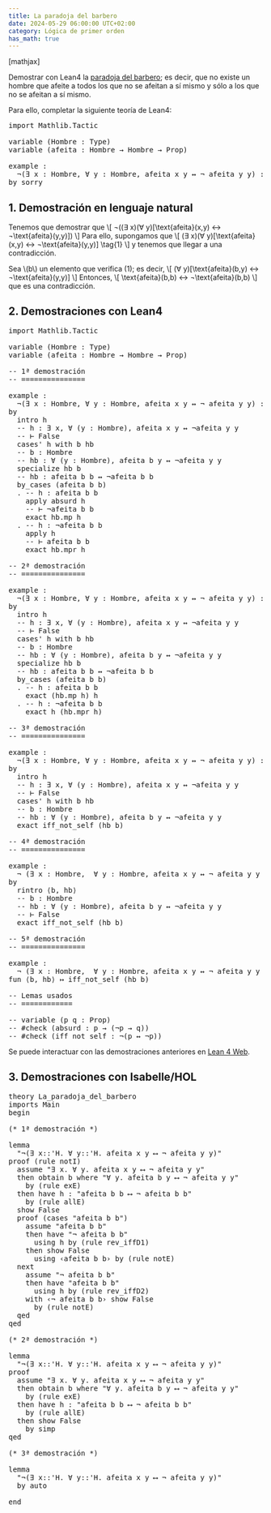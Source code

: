 ```yaml
---
title: La paradoja del barbero
date: 2024-05-29 06:00:00 UTC+02:00
category: Lógica de primer orden
has_math: true
---
```


[mathjax]

Demostrar con Lean4 la [paradoja del barbero](https://bit.ly/3eWyvVw); es decir, que no existe un hombre que afeite a todos los que no se afeitan a sí mismo y sólo a los que no se afeitan a sí mismo.

Para ello, completar la siguiente teoría de Lean4:

<pre lang="lean">
import Mathlib.Tactic

variable (Hombre : Type)
variable (afeita : Hombre → Hombre → Prop)

example :
  ¬(∃ x : Hombre, ∀ y : Hombre, afeita x y ↔ ¬ afeita y y) :=
by sorry
</pre>
<!--more-->

<h2>1. Demostración en lenguaje natural</h2>

Tenemos que demostrar que
\\[ ¬((∃ x)(∀ y)[\\text{afeita}(x,y) ↔ ¬\\text{afeita}(y,y)]) \\]
Para ello, supongamos que
\\[ (∃ x)(∀ y)[\\text{afeita}(x,y) ↔ ¬\\text{afeita}(y,y)] \\tag{1} \\]
y tenemos que llegar a una contradicción.

Sea \\(b\\) un elemento que verifica (1); es decir,
\\[ (∀ y)[\\text{afeita}(b,y) ↔ ¬\\text{afeita}(y,y)] \\]
Entonces,
\\[ \\text{afeita}(b,b) ↔ ¬\\text{afeita}(b,b) \\]
que es una contradicción.

<h2>2. Demostraciones con Lean4</h2>

<pre lang="lean">
import Mathlib.Tactic

variable (Hombre : Type)
variable (afeita : Hombre → Hombre → Prop)

-- 1ª demostración
-- ===============

example :
  ¬(∃ x : Hombre, ∀ y : Hombre, afeita x y ↔ ¬ afeita y y) :=
by
  intro h
  -- h : ∃ x, ∀ (y : Hombre), afeita x y ↔ ¬afeita y y
  -- ⊢ False
  cases' h with b hb
  -- b : Hombre
  -- hb : ∀ (y : Hombre), afeita b y ↔ ¬afeita y y
  specialize hb b
  -- hb : afeita b b ↔ ¬afeita b b
  by_cases (afeita b b)
  . -- h : afeita b b
    apply absurd h
    -- ⊢ ¬afeita b b
    exact hb.mp h
  . -- h : ¬afeita b b
    apply h
    -- ⊢ afeita b b
    exact hb.mpr h

-- 2ª demostración
-- ===============

example :
  ¬(∃ x : Hombre, ∀ y : Hombre, afeita x y ↔ ¬ afeita y y) :=
by
  intro h
  -- h : ∃ x, ∀ (y : Hombre), afeita x y ↔ ¬afeita y y
  -- ⊢ False
  cases' h with b hb
  -- b : Hombre
  -- hb : ∀ (y : Hombre), afeita b y ↔ ¬afeita y y
  specialize hb b
  -- hb : afeita b b ↔ ¬afeita b b
  by_cases (afeita b b)
  . -- h : afeita b b
    exact (hb.mp h) h
  . -- h : ¬afeita b b
    exact h (hb.mpr h)

-- 3ª demostración
-- ===============

example :
  ¬(∃ x : Hombre, ∀ y : Hombre, afeita x y ↔ ¬ afeita y y) :=
by
  intro h
  -- h : ∃ x, ∀ (y : Hombre), afeita x y ↔ ¬afeita y y
  -- ⊢ False
  cases' h with b hb
  -- b : Hombre
  -- hb : ∀ (y : Hombre), afeita b y ↔ ¬afeita y y
  exact iff_not_self (hb b)

-- 4ª demostración
-- ===============

example :
  ¬ (∃ x : Hombre,  ∀ y : Hombre, afeita x y ↔ ¬ afeita y y ) :=
by
  rintro ⟨b, hb⟩
  -- b : Hombre
  -- hb : ∀ (y : Hombre), afeita b y ↔ ¬afeita y y
  -- ⊢ False
  exact iff_not_self (hb b)

-- 5ª demostración
-- ===============

example :
  ¬ (∃ x : Hombre,  ∀ y : Hombre, afeita x y ↔ ¬ afeita y y ) :=
fun ⟨b, hb⟩ ↦ iff_not_self (hb b)

-- Lemas usados
-- ============

-- variable (p q : Prop)
-- #check (absurd : p → (¬p → q))
-- #check (iff_not_self : ¬(p ↔ ¬p))
</pre>

Se puede interactuar con las demostraciones anteriores en [Lean 4 Web](https://live.lean-lang.org/#url=https://raw.githubusercontent.com/jaalonso/Calculemus2/main/src/La_paradoja_del_barbero.lean).

<h2>3. Demostraciones con Isabelle/HOL</h2>

<pre lang="isar">
theory La_paradoja_del_barbero
imports Main
begin

(* 1ª demostración *)

lemma
  "¬(∃ x::'H. ∀ y::'H. afeita x y ⟷ ¬ afeita y y)"
proof (rule notI)
  assume "∃ x. ∀ y. afeita x y ⟷ ¬ afeita y y"
  then obtain b where "∀ y. afeita b y ⟷ ¬ afeita y y"
    by (rule exE)
  then have h : "afeita b b ⟷ ¬ afeita b b"
    by (rule allE)
  show False
  proof (cases "afeita b b")
    assume "afeita b b"
    then have "¬ afeita b b"
      using h by (rule rev_iffD1)
    then show False
      using ‹afeita b b› by (rule notE)
  next
    assume "¬ afeita b b"
    then have "afeita b b"
      using h by (rule rev_iffD2)
    with ‹¬ afeita b b› show False
      by (rule notE)
  qed
qed

(* 2ª demostración *)

lemma
  "¬(∃ x::'H. ∀ y::'H. afeita x y ⟷ ¬ afeita y y)"
proof
  assume "∃ x. ∀ y. afeita x y ⟷ ¬ afeita y y"
  then obtain b where "∀ y. afeita b y ⟷ ¬ afeita y y"
    by (rule exE)
  then have h : "afeita b b ⟷ ¬ afeita b b"
    by (rule allE)
  then show False
    by simp
qed

(* 3ª demostración *)

lemma
  "¬(∃ x::'H. ∀ y::'H. afeita x y ⟷ ¬ afeita y y)"
  by auto

end
</pre>
